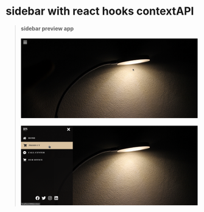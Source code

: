 # sidebar with react hooks contextAPI


> <h4>sidebar preview app </h4>
> <img src='/img/sidebar_2.png'><br/><br/>
> <img src='/img/sidebar_.png'>


